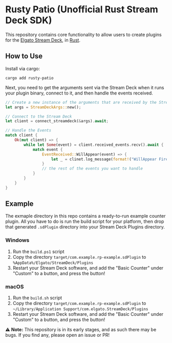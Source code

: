 # Rusty Patio (Unofficial Rust Stream Deck SDK)

This repository contains core functionality to allow users to create plugins for the [Elgato Stream Deck](https://www.elgato.com/en/welcome-to-stream-deck), in [Rust](https://www.rust-lang.org/).

## How to Use

Install via cargo:

`cargo add rusty-patio`

Next, you need to get the arguments sent via the Stream Deck when it runs your plugin binary, connect to it, and then handle the events received.

```rust
// Create a new instance of the arguments that are received by the Stream Deck
let args = StreamDeckArgs::new();

// Connect to the Stream Deck
let client = connect_streamdeck(&args).await;

// Handle the Events
match client {
	Ok(mut client) => {
		while let Some(event) = client.received_events.recv().await {
			match event {
				EventReceived::WillAppear(event) => {
					let _ = clinet.log_message(format!("WillAppear Fired: {:?}", event)).await;
				}
				// the rest of the events you want to handle
			}
		}
	}
}
```

## Example

The exmaple directory in this repo contains a ready-to-run example counter plugin. All you have to do is run the build script for your platform, then drop that generated `.sdPlugin` directory into your Stream Deck Plugins directory.

### Windows

1. Run the `build.ps1` script
2. Copy the directory `target/com.example.rp-example.sdPlugin` to `%AppData%/Elgato/StreamDeck/Plugins`
3. Restart your Stream Deck software, and add the "Basic Counter" under "Custom" to a button, and press the button!

### macOS
1. Run the `build.sh` script
2. Copy the directory `target/com.example.rp-example.sdPlugin` to `~/Library/Application Support/com.elgato.StreamDeck/Plugins`
3. Restart your Stream Deck software, and add the "Basic Counter" under "Custom" to a button, and press the button!

⚠ **Note:** This repository is in its early stages, and as such there may be bugs. If you find any, please open an issue or PR!
